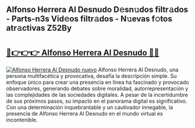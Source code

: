## Alfonso Herrera Al Desnudo D𝚎sn𝚞dos filtr𝚊dos - Parts-n3s Vid𝚎os filtr𝚊dos - N𝚞evas f𝚘tos atr𝚊ctivas Z52By

# <h2><a href="http://mbbudg.tromn.icu/?c=Alfonso+Herrera+Al+Desnudo">🔗👉👉👉 Alfonso Herrera Al Desnudo 🔗🔗</a></h2>

[![Alfonso Herrera Al Desnudo nuevo](https://i.imgur.com/pEAQMta.gif)](http://mbbudg.tromn.icu/?c=Alfonso+Herrera+Al+Desnudo)
Alfonso Herrera Al Desnudo, una persona multifacética y provocativa, desafía la descripción simple. Su enfoque único para crear una presencia en línea ha fascinado y provocado observadores, generando debates sobre moralidad, autorrepresentación y las complejidades de las sociedades digitales. A pesar de la incertidumbre de sus próximos pasos, su impacto en el panorama digital es significativo. Con una determinación inquebrantable y un cautivador innegable, la presencia de Alfonso Herrera Al Desnudo en el mundo virtual es incontenible.
